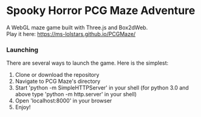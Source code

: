 # Spooky Horror PCG Maze Adventure

A WebGL maze game built with Three.js and Box2dWeb.  
Play it here: https://ms-lolstars.github.io/PCGMaze/

### Launching

There are several ways to launch the game. Here is the simplest:

1. Clone or download the repository
2. Navigate to PCG Maze's directory
3. Start 'python -m SimpleHTTPServer' in your shell (for python 3.0 and above type 'python -m http.server' in your shell)
4. Open 'localhost:8000' in your browser
5. Enjoy!
